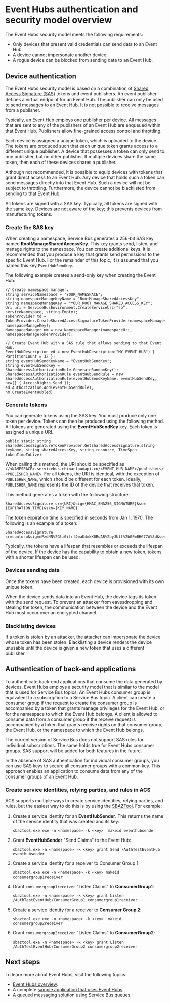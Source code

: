 <properties 
   pageTitle="Overview of Event Hubs authentication and security model | Windows Azure"
   description="Event Hubs FAQ"
   services="event-hubs"
   documentationCenter="na"
   authors="sethmanheim"
   manager="timlt"
   editor="" />
<tags
	ms.service="event-hubs"
	ms.date="10/07/2015"
	wacn.date=""/>

# Event Hubs authentication and security model overview

The Event Hubs security model meets the following requirements:

- Only devices that present valid credentials can send data to an Event Hub.
- A device cannot impersonate another device.
- A rogue device can be blocked from sending data to an Event Hub.

## Device authentication

The Event Hubs security model is based on a combination of [Shared Access Signature (SAS)](/documentation/articles/service-bus-shared-access-signature-authentication) tokens and event publishers. An event publisher defines a virtual endpoint for an Event Hub. The publisher can only be used to send messages to an Event Hub. It is not possible to receive messages from a publisher.

Typically, an Event Hub employs one publisher per device. All messages that are sent to any of the publishers of an Event Hub are enqueued within that Event Hub. Publishers allow fine-grained access control and throttling.

Each device is assigned a unique token, which is uploaded to the device. The tokens are produced such that each unique token grants access to a different unique publisher. A device that possesses a token can only send to one publisher, but no other publisher. If multiple devices share the same token, then each of these devices shares a publisher.

Although not recommended, it is possible to equip devices with tokens that grant direct access to an Event Hub. Any device that holds such a token can send messages directly into that Event Hub. Such a device will not be subject to throttling. Furthermore, the device cannot be blacklisted from sending to that Event Hub.

All tokens are signed with a SAS key. Typically, all tokens are signed with the same key. Devices are not aware of the key; this prevents devices from manufacturing tokens.

### Create the SAS key

When creating a namespace, Service Bus generates a 256-bit SAS key named **RootManageSharedAccessKey**. This key grants send, listen, and manage rights to the namespace. You can create additional keys. It is recommended that you produce a key that grants send permissions to the specific Event Hub. For the remainder of this topic, it is assumed that you named this key `EventHubSendKey`.

The following example creates a send-only key when creating the Event Hub:

```
// Create namespace manager.
string serviceNamespace = "YOUR_NAMESPACE";
string namespaceManageKeyName = "RootManageSharedAccessKey";
string namespaceManageKey = "YOUR_ROOT_MANAGE_SHARED_ACCESS_KEY";
Uri uri = ServiceBusEnvironment.CreateServiceUri("sb", serviceNamespace, string.Empty);
TokenProvider td = TokenProvider.CreateSharedAccessSignatureTokenProvider(namespaceManageKeyName, namespaceManageKey);
NamespaceManager nm = new NamespaceManager(namespaceUri, namespaceManageTokenProvider);

// Create Event Hub with a SAS rule that allows sending to that Event Hub.
EventHubDescription ed = new EventHubDescription("MY_EVENT_HUB") { PartitionCount = 32 };
string eventHubSendKeyName = "EventHubSendKey";
string eventHubSendKey = SharedAccessAuthorizationRule.GenerateRandomKey();
SharedAccessAuthorizationRule eventHubSendRule = new SharedAccessAuthorizationRule(eventHubSendKeyName, eventHubSendKey, new[] { AccessRights.Send });
ed.Authorization.Add(eventHubSendRule); 
nm.CreateEventHub(ed);
```

### Generate tokens

You can generate tokens using the SAS key. You must produce only one token per device. Tokens can then be produced using the following method. All tokens are generated using the **EventHubSendKey** key. Each token is assigned a unique URI.

```
public static string SharedAccessSignatureTokenProvider.GetSharedAccessSignature(string keyName, string sharedAccessKey, string resource, TimeSpan tokenTimeToLive)
```

When calling this method, the URI should be specified as `//<NAMESPACE>.servicebus.chinacloudapi.cn/<EVENT_HUB_NAME>/publishers/<PUBLISHER_NAME>`. For all tokens, the URI is identical, with the exception of `PUBLISHER_NAME`, which should be different for each token. Ideally, `PUBLISHER_NAME` represents the ID of the device that receives that token.

This method generates a token with the following structure:

```
SharedAccessSignature sr={URI}&sig={HMAC_SHA256_SIGNATURE}&se={EXPIRATION_TIME}&skn={KEY_NAME}
```

The token expiration time is specified in seconds from Jan 1, 1970. The following is an example of a token:

```
SharedAccessSignature sr=contoso&sig=nPzdNN%2Gli0ifrfJwaK4mkK0RqAB%2byJUlt%2bGFmBHG77A%3d&se=1403130337&skn=RootManageSharedAccessKey
```

Typically, the tokens have a lifespan that resembles or exceeds the lifespan of the device. If the device has the capability to obtain a new token, tokens with a shorter lifespan can be used.

### Devices sending data

Once the tokens have been created, each device is provisioned with its own unique token.

When the device sends data into an Event Hub, the device tags its token with the send request. To prevent an attacker from eavesdropping and stealing the token, the communication between the device and the Event Hub must occur over an encrypted channel.

### Blacklisting devices

If a token is stolen by an attacker, the attacker can impersonate the device whose token has been stolen. Blacklisting a device renders the device unusable until the device is given a new token that uses a different publisher.

## Authentication of back-end applications

To authenticate back-end applications that consume the data generated by devices, Event Hubs employs a security model that is similar to the model that is used for Service Bus topics. An Event Hubs consumer group is equivalent to a subscription to a Service Bus topic. A client can create a consumer group if the request to create the consumer group is accompanied by a token that grants manage privileges for the Event Hub, or for the namespace to which the Event Hub belongs. A client is allowed to consume data from a consumer group if the receive request is accompanied by a token that grants receive rights on that consumer group, the Event Hub, or the namespace to which the Event Hub belongs.

The current version of Service Bus does not support SAS rules for individual subscriptions. The same holds true for Event Hubs consumer groups. SAS support will be added for both features in the future.

In the absence of SAS authentication for individual consumer groups, you can use SAS keys to secure all consumer groups with a common key. This approach enables an application to consume data from any of the consumer groups of an Event Hub.

### Create service identities, relying parties, and rules in ACS

ACS supports multiple ways to create service identities, relying parties, and rules, but the easiest way to do this is by using the [SBAZTool](http://code.msdn.microsoft.com/Authorization-SBAzTool-6fd76d93). For example:

1. Create a service identity for an **EventHubSender**. This returns the name of the service identity that was created and its key:

	```
	sbaztool.exe exe -n <namespace> -k <key>  makeid eventhubsender
	```

2. Grant **EventHubSender** "Send Claims" to the Event Hub:

	```
	sbaztool.exe -n <namespace> -k <key> grant Send /AuthTestEventHub eventhubsender
	```

3. Create a service identity for a receiver to Consumer Group 1:

	```
	sbaztool.exe exe -n <namespace> -k <key> makeid consumergroup1receiver
	```

4. Grant `consumergroup1receiver` "Listen Claims" to **ConsumerGroup1**:

	```
	sbaztool.exe -n <namespace> -k <key> grant Listen /AuthTestEventHub/ConsumerGroup1 consumergroup1receiver
	```

5. Create a service identity for a receiver to **Consumer Group 2**:

	```
	sbaztool.exe exe -n <namespace> -k <key>  makeid consumergroup2receiver
	```

6. Grant `consumergroup2receiver` "Listen Claims" to **ConsumerGroup2**:

	```
	sbaztool.exe -n <namespace> -k <key> grant Listen /AuthTestEventHub/ConsumerGroup2 consumergroup2receiver
	```

## Next steps

To learn more about Event Hubs, visit the following topics:

- [Event Hubs overview].
- A complete [sample application that uses Event Hubs].
- A [queued messaging solution] using Service Bus queues.

[Event Hubs overview]: /documentation/articles/event-hubs-overview
[sample application that uses Event Hubs]: https://code.msdn.microsoft.com/Service-Bus-Event-Hub-286fd097
[queued messaging solution]: /documentation/articles/service-bus-dotnet-multi-tier-app-using-service-bus-queues